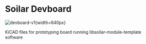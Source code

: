 # Soilar Devboard

![devboard-v1](https://www.lucidy.eu/wp-content/uploads/2021/03/SoilarboardV1.png){width=640px}

KiCAD files for prototyping board running libsoilar-module-template software 



